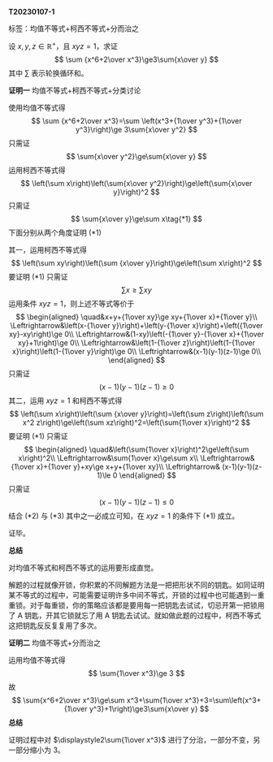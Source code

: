 **T20230107-1**

标签：均值不等式+柯西不等式+分而治之

设 $x,y,z\in\mathbb{R}^+$，且 $xyz=1$，求证
$$
\sum {x^6+2\over x^3}\ge3\sum{x\over y}
$$
其中 $\sum$ 表示轮换循环和。

**证明一** 均值不等式+柯西不等式+分类讨论

使用均值不等式得
$$
\sum {x^6+2\over x^3}=\sum \left(x^3+{1\over y^3}+{1\over y^3}\right)\ge 3\sum{x\over y^2}
$$
只需证
$$
\sum{x\over y^2}\ge\sum{x\over y}
$$
运用柯西不等式得
$$
\left(\sum x\right)\left(\sum{x\over y^2}\right)\ge\left(\sum{x\over y}\right)^2
$$
只需证
$$
\sum{x\over y}\ge\sum x\tag{*1}
$$
下面分别从两个角度证明 $\text{(*1)}$

其一，运用柯西不等式得
$$
\left(\sum xy\right)\left(\sum {x\over y}\right)\ge\left(\sum x\right)^2
$$
要证明 $\text{(*1)}$ 只需证
$$
\sum x\ge\sum xy
$$
运用条件 $xyz=1$，则上述不等式等价于
$$
\begin{aligned}
\quad&x+y+{1\over xy}\ge xy+{1\over x}+{1\over y}\\
\Leftrightarrow&\left(x-{1\over y}\right)+\left(y-{1\over x}\right)+\left({1\over xy}-xy\right)\ge 0\\
\Leftrightarrow&(1-xy)\left(-{1\over y}-{1\over x}+{1\over xy}+1\right)\ge 0\\
\Leftrightarrow&\left(1-{1\over z}\right)\left(1-{1\over x}\right)\left(1-{1\over y}\right)\ge 0\\
\Leftrightarrow&(x-1)(y-1)(z-1)\ge 0\\
\end{aligned}
$$
只需证
$$
(x-1)(y-1)(z-1)\ge0\tag{*2}
$$
其二，运用 $xyz=1$ 和柯西不等式得
$$
\left(\sum x\right)\left(\sum {x\over y}\right)=\left(\sum z\right)\left(\sum x^2 z\right)\ge\left(\sum xz\right)^2=\left(\sum{1\over x}\right)^2
$$
要证明 $\text{(*1)}$ 只需证
$$
\begin{aligned}
\quad&\left(\sum{1\over x}\right)^2\ge\left(\sum x\right)^2\\
\Leftrightarrow&\sum{1\over x}\ge\sum x\\
\Leftrightarrow&{1\over x}+{1\over y}+xy\ge x+y+{1\over xy}\\
\Leftrightarrow& (x-1)(y-1)(z-1)\le 0
\end{aligned}
$$
只需证
$$
(x-1)(y-1)(z-1)\le 0\tag{*3}
$$
结合 $\text{(*2)}$ 与 $\text{(*3)}$ 其中之一必成立可知，在 $xyz=1$ 的条件下 $\text{(*1)}$ 成立。

证毕。

**总结**

对均值不等式和柯西不等式的运用要形成直觉。

解题的过程就像开锁，你积累的不同解题方法是一把把形状不同的钥匙。如同证明某不等式的过程中，可能需要证明许多中间不等式，开锁的过程中也可能遇到一重重锁。对于每重锁，你的策略应该都是要用每一把钥匙去试试，切忌开第一把锁用了 A 钥匙，开其它锁就忘了用 A 钥匙去试试。就如做此题的过程中，柯西不等式这把钥匙反反复复用了多次。

**证明二** 均值不等式+分而治之

运用均值不等式得
$$
\sum{1\over x^3}\ge 3
$$
故
$$
\sum{x^6+2\over x^3}\ge\sum x^3+\sum{1\over x^3}+3=\sum\left(x^3+{1\over y^3}+1\right)\ge3\sum{x\over y}
$$
**总结**

证明过程中对 $\displaystyle2\sum{1\over x^3}$ 进行了分治，一部分不变，另一部分缩小为 $3$。












